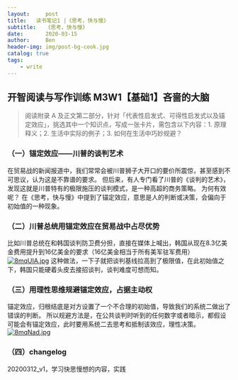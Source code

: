 ```yaml
---
layout:     post
title:   读书笔记1 |《思考，快与慢》
subtitle:   《思考，快与慢》
date:       2020-03-15
author:     Ben
header-img: img/post-bg-cook.jpg
catalog: true
tags:
    - write
---
```


## 开智阅读与写作训练 M3W1【基础1】吝啬的大脑
>阅读附录 A 及正文第二部分，针对「代表性启发式、可得性启发式以及锚定效应」，挑选其中一个知识点，写成一张卡片，需包含以下内容：1. 原理释义；2. 生活中实际的例子；3. 如何在生活中巧妙规避？
### （一）锚定效应——川普的谈判艺术
在贸易战的新闻报道中，我们常常会被川普狮子大开口的要价所震惊，甚至感到不可思议，认为这是不靠谱的要求。
但后来，有人专门看了川普的《谈判的艺术》，发现这就是川普特有的极限施压的谈判模式，是一种高超的商务策略。
为何有效呢？
在《思考，快与慢》中提到了锚定效应，意思是人的判断或决策，会偏向于初始值的一种现象。
### （二）川普总统用锚定效应在贸易战中占尽优势
比如川普总统在和韩国谈判防卫费分担，直接在媒体上喊出，韩国从现在8.3亿美金费用提升到16亿美金的要求（16亿美金相当于所有美军驻军费用）
[![8mqUIA.jpg](https://s1.ax1x.com/2020/03/12/8mqUIA.jpg)](https://imgchr.com/i/8mqUIA)
这种做法，一下子就把谈判基线拉高到了极限值，在此初始值之下，韩国只能硬着头皮去接招谈判，谈判难度可想而知。
### （三）用理性思维规避锚定效应，占据主动权
锚定效应，归根结底是对方设置了一个不合理的初始值，导致我们的系统二做出了错误的判断。
所以规避方法是，在公共谈判时听到的任何数字或者暗示，都假设可能会有锚定效应，此时要用系统二去思考和抵制该效应，理性决策。
[![8mqNad.jpg](https://s1.ax1x.com/2020/03/12/8mqNad.jpg)](https://imgchr.com/i/8mqNad)
### （四）changelog
20200312_v1，学习快思慢想的内容，实践


